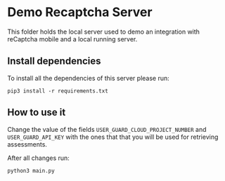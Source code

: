 # Demo Recaptcha Server

This folder holds the local server used to demo an integration with reCaptcha mobile
and a local running server.

## Install dependencies

To install all the dependencies of this server please run:

```
pip3 install -r requirements.txt
```

## How to use it

Change the value of the fields `USER_GUARD_CLOUD_PROJECT_NUMBER` and `USER_GUARD_API_KEY` with
the ones that that you will be used for retrieving assessments.

After all changes run:

```
python3 main.py
```
